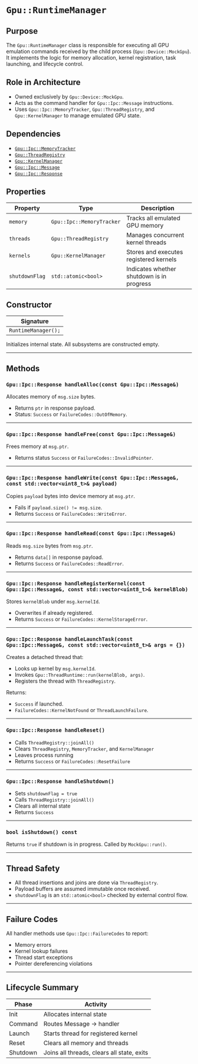 `Gpu::RuntimeManager`
=====================

## Purpose

The `Gpu::RuntimeManager` class is responsible for executing all GPU emulation commands received by the child process (`Gpu::Device::MockGpu`). It implements the logic for memory allocation, kernel registration, task launching, and lifecycle control.

## Role in Architecture

- Owned exclusively by `Gpu::Device::MockGpu`.
- Acts as the command handler for `Gpu::Ipc::Message` instructions.
- Uses `Gpu::Ipc::MemoryTracker`, `Gpu::ThreadRegistry`, and `Gpu::KernelManager` to manage emulated GPU state.

## Dependencies

* [`Gpu::Ipc::MemoryTracker`](Gpu-Ipc-MemoryTracker.md)
* [`Gpu::ThreadRegistry`](Gpu-ThreadRegistry.md)
* [`Gpu::KernelManager`](Gpu-KernelManager.md)
* [`Gpu::Ipc::Message`](Gpu-Ipc-Message.md)
* [`Gpu::Ipc::Response`](Gpu-Ipc-Response.md)

## Properties

| Property       | Type                       | Description                               |
|----------------|----------------------------|-------------------------------------------|
| `memory`       | `Gpu::Ipc::MemoryTracker`   | Tracks all emulated GPU memory            |
| `threads`      | `Gpu::ThreadRegistry`       | Manages concurrent kernel threads         |
| `kernels`      | `Gpu::KernelManager`        | Stores and executes registered kernels    |
| `shutdownFlag` | `std::atomic<bool>`         | Indicates whether shutdown is in progress |

## Constructor

| Signature |
|-----------|
| `RuntimeManager();` |

Initializes internal state. All subsystems are constructed empty.

---

## Methods

### `Gpu::Ipc::Response handleAlloc(const Gpu::Ipc::Message&)`

Allocates memory of `msg.size` bytes.
- Returns `ptr` in response payload.
- Status: `Success` or `FailureCodes::OutOfMemory`.

---

### `Gpu::Ipc::Response handleFree(const Gpu::Ipc::Message&)`

Frees memory at `msg.ptr`.
- Returns status `Success` or `FailureCodes::InvalidPointer`.

---

### `Gpu::Ipc::Response handleWrite(const Gpu::Ipc::Message&, const std::vector<uint8_t>& payload)`

Copies `payload` bytes into device memory at `msg.ptr`.
- Fails if `payload.size() != msg.size`.
- Returns `Success` or `FailureCodes::WriteError`.

---

### `Gpu::Ipc::Response handleRead(const Gpu::Ipc::Message&)`

Reads `msg.size` bytes from `msg.ptr`.
- Returns `data[]` in response payload.
- Returns `Success` or `FailureCodes::ReadError`.

---

### `Gpu::Ipc::Response handleRegisterKernel(const Gpu::Ipc::Message&, const std::vector<uint8_t>& kernelBlob)`

Stores `kernelBlob` under `msg.kernelId`.
- Overwrites if already registered.
- Returns `Success` or `FailureCodes::KernelStorageError`.

---

### `Gpu::Ipc::Response handleLaunchTask(const Gpu::Ipc::Message&, const std::vector<uint8_t>& args = {})`

Creates a detached thread that:
- Looks up kernel by `msg.kernelId`.
- Invokes `Gpu::ThreadRuntime::run(kernelBlob, args)`.
- Registers the thread with `ThreadRegistry`.

Returns:
- `Success` if launched.
- `FailureCodes::KernelNotFound` or `ThreadLaunchFailure`.

---

### `Gpu::Ipc::Response handleReset()`

- Calls `ThreadRegistry::joinAll()`
- Clears `ThreadRegistry`, `MemoryTracker`, and `KernelManager`
- Leaves process running
- Returns `Success` or `FailureCodes::ResetFailure`

---

### `Gpu::Ipc::Response handleShutdown()`

- Sets `shutdownFlag = true`
- Calls `ThreadRegistry::joinAll()`
- Clears all internal state
- Returns `Success`

---

### `bool isShutdown() const`

Returns `true` if shutdown is in progress. Called by `MockGpu::run()`.

---

## Thread Safety

- All thread insertions and joins are done via `ThreadRegistry`.
- Payload buffers are assumed immutable once received.
- `shutdownFlag` is an `std::atomic<bool>` checked by external control flow.

---

## Failure Codes

All handler methods use `Gpu::Ipc::FailureCodes` to report:
- Memory errors
- Kernel lookup failures
- Thread start exceptions
- Pointer dereferencing violations

---

## Lifecycle Summary

| Phase     | Activity                                     |
|-----------|----------------------------------------------|
| Init      | Allocates internal state                     |
| Command   | Routes Message → handler                     |
| Launch    | Starts thread for registered kernel          |
| Reset     | Clears all memory and threads                |
| Shutdown  | Joins all threads, clears all state, exits   |
